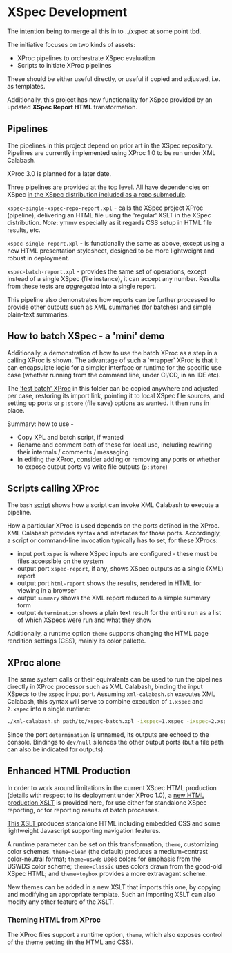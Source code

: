 # XSpec Development

The intention being to merge all this in to ../xspec at some point tbd.

The initiative focuses on two kinds of assets:

- XProc pipelines to orchestrate XSpec evaluation
- Scripts to initiate XProc pipelines

These should be either useful directly, or useful if copied and adjusted, i.e. as templates.

Additionally, this project has new functionality for XSpec provided by an updated **XSpec Report HTML** transformation.

## Pipelines

The pipelines in this project depend on prior art in the XSpec repository. Pipelines are currently implemented using XProc 1.0 to be run under XML Calabash.

XProc 3.0 is planned for a later date.

Three pipelines are provided at the top level. All have dependencies on XSpec [in the XSpec distribution included as a repo submodule](../xspec/src/harnesses/).

`xspec-single-xspec-repo-report.xpl` - calls the XSpec project XProc (pipeline), delivering an HTML file using the 'regular' XSLT in the XSpec distribution. *Note*: ymmv especially as it regards CSS setup in HTML file results, etc.

`xspec-single-report.xpl` - is functionally the same as above, except using a new HTML presentation stylesheet, designed to be more lightweight and robust in deployment.

`xspec-batch-report.xpl` - provides the same set of operations, except instead of a single XSpec (file instance), it can accept any number. Results from these tests are *aggregated* into a single report.

This pipeline also demonstrates how reports can be further processed to provide other outputs such as XML summaries (for batches) and simple plain-text summaries.

## How to batch XSpec - a 'mini' demo

Additionally, a demonstration of how to use the batch XProc as a step in a calling XProc is shown. The advantage of such a 'wrapper' XProc is that it can encapsulate logic for a simpler interface or runtime for the specific use case (whether running from the command line, under CI/CD, in an IDE etc).

The ['test batch' XProc](testing/xspec-test-batch.xpl) in this folder can be copied anywhere and adjusted per case, restoring its import link, pointing it to local XSpec file sources, and setting up ports or `p:store` (file save) options as wanted. It then runs in place.

Summary: how to use -

- Copy XPL and batch script, if wanted
- Rename and comment both of these for local use, including rewiring their internals / comments / messaging
- In editing the XProc, consider adding or removing any ports or whether to expose output ports vs write file outputs (`p:store`)

## Scripts calling XProc

The `bash` [script](mvn-xproc-xspec-html.sh) shows how a script can invoke XML Calabash to execute a pipeline.

How a particular XProc is used depends on the ports defined in the XProc. XML Calabash provides syntax and interfaces for those ports. Accordingly, a script or command-line invocation typically has to set, for these XProcs:

- input port `xspec` is where XSpec inputs are configured - these must be files accessible on the system
- output port `xspec-report`, if any, shows XSpec outputs as a single (XML) report
- output port `html-report` shows the results, rendered in HTML for viewing in a browser
- output `summary` shows the XML report reduced to a simple summary form
- output `determination` shows a plain text result for the entire run as a list of which XSpecs were run and what they show

Additionally, a runtime option `theme` supports changing the HTML page rendition settings (CSS), mainly its color pallette.

## XProc alone

The same system calls or their equivalents can be used to run the pipelines directly in XProc processor such as XML Calabash, binding the input XSpecs to the `xspec` input port. Assuming `xml-calabash.sh` executes XML Calabash, this syntax will serve to combine execution of `1.xspec` and `2.xspec` into a single runtime:

```bash
./xml-calabash.sh path/to/xspec-batch.xpl -ixspec=1.xspec -ixspec=2.xspec -oxspec-report=/dev/null -o html-report=/dev/null -osummary=/dev/null
```

Since the port `determination` is unnamed, its outputs are echoed to the console. Bindings to `dev/null` silences the other output ports (but a file path can also be indicated for outputs). 

## Enhanced HTML Production

In order to work around limitations in the current XSpec HTML production (details with respect to its deployment under XProc 1.0), a [new HTML production XSLT](xspec-mx-html-report.xsl) is provided here, for use either for standalone XSpec reporting, or for reporting results of batch processes.

[This XSLT ](xspec-mx-html-report.xsl) produces standalone HTML including embedded CSS and some lightweight Javascript supporting navigation features.

A runtime parameter can be set on this transformation, `theme`, customizing color schemes. `theme=clean` (the default) produces a medium-contrast color-neutral format; `theme=uswds` uses colors for emphasis from the USWDS color scheme; `theme=classic` uses colors drawn from the good-old XSpec HTML; and `theme=toybox` provides a more extravagant scheme.

New themes can be added in a new XSLT that imports this one, by copying and modifying an appropriate template. Such an importing XSLT can also modify any other feature of the XSLT.

### Theming HTML from XProc

The XProc files support a runtime option, `theme`, which also exposes control of the theme setting (in the HTML and CSS).
